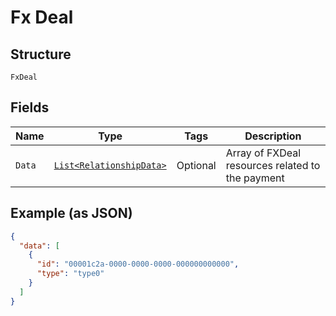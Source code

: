 
# Fx Deal

## Structure

`FxDeal`

## Fields

| Name | Type | Tags | Description |
|  --- | --- | --- | --- |
| `Data` | [`List<RelationshipData>`](../../doc/models/relationship-data.md) | Optional | Array of FXDeal resources related to the payment |

## Example (as JSON)

```json
{
  "data": [
    {
      "id": "00001c2a-0000-0000-0000-000000000000",
      "type": "type0"
    }
  ]
}
```

